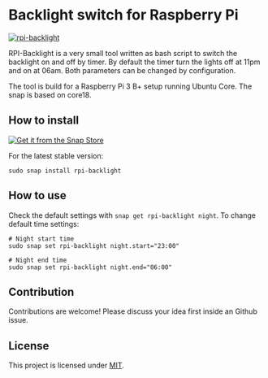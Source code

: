 # Backlight switch for Raspberry Pi

[![rpi-backlight](https://snapcraft.io/rpi-backlight/badge.svg)](https://snapcraft.io/rpi-backlight)

RPI-Backlight is a very small tool written as bash script to switch the backlight on and off by timer. By default the timer turn the lights off at 11pm and on at 06am. Both parameters can be changed by configuration.

The tool is build for a Raspberry Pi 3 B+ setup running Ubuntu Core. The snap is based on core18.

## How to install

[![Get it from the Snap Store](https://snapcraft.io/static/images/badges/en/snap-store-white.svg)](https://snapcraft.io/rpi-backlight)

For the latest stable version:

```
sudo snap install rpi-backlight
```

## How to use

Check the default settings with `snap get rpi-backlight night`. To change default time settings:

```
# Night start time
sudo snap set rpi-backlight night.start="23:00"

# Night end time
sudo snap set rpi-backlight night.end="06:00"
```

## Contribution

Contributions are welcome! Please discuss your idea first inside an Github issue.

## License

This project is licensed under [MIT](LICENSE).